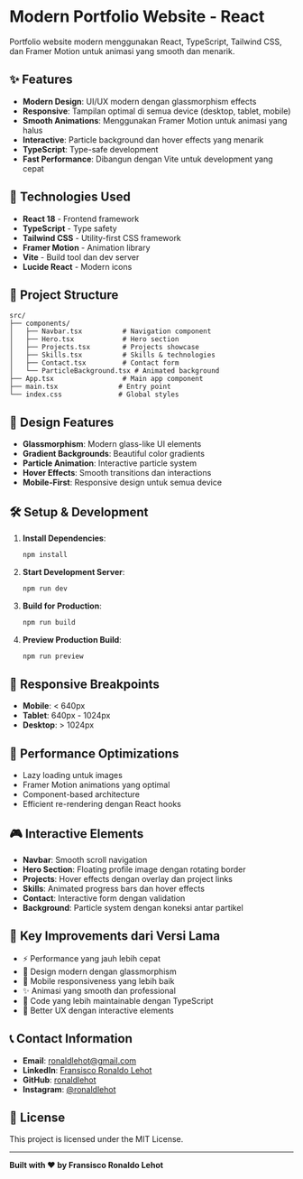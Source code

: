 # Modern Portfolio Website - React

Portfolio website modern menggunakan React, TypeScript, Tailwind CSS, dan Framer Motion untuk animasi yang smooth dan menarik.

## ✨ Features

- **Modern Design**: UI/UX modern dengan glassmorphism effects
- **Responsive**: Tampilan optimal di semua device (desktop, tablet, mobile)
- **Smooth Animations**: Menggunakan Framer Motion untuk animasi yang halus
- **Interactive**: Particle background dan hover effects yang menarik
- **TypeScript**: Type-safe development
- **Fast Performance**: Dibangun dengan Vite untuk development yang cepat

## 🚀 Technologies Used

- **React 18** - Frontend framework
- **TypeScript** - Type safety
- **Tailwind CSS** - Utility-first CSS framework
- **Framer Motion** - Animation library
- **Vite** - Build tool dan dev server
- **Lucide React** - Modern icons

## 📁 Project Structure

```
src/
├── components/
│   ├── Navbar.tsx          # Navigation component
│   ├── Hero.tsx            # Hero section
│   ├── Projects.tsx        # Projects showcase
│   ├── Skills.tsx          # Skills & technologies
│   ├── Contact.tsx         # Contact form
│   └── ParticleBackground.tsx # Animated background
├── App.tsx                 # Main app component
├── main.tsx               # Entry point
└── index.css              # Global styles
```

## 🎨 Design Features

- **Glassmorphism**: Modern glass-like UI elements
- **Gradient Backgrounds**: Beautiful color gradients
- **Particle Animation**: Interactive particle system
- **Hover Effects**: Smooth transitions dan interactions
- **Mobile-First**: Responsive design untuk semua device

## 🛠️ Setup & Development

1. **Install Dependencies**:

   ```bash
   npm install
   ```

2. **Start Development Server**:

   ```bash
   npm run dev
   ```

3. **Build for Production**:

   ```bash
   npm run build
   ```

4. **Preview Production Build**:
   ```bash
   npm run preview
   ```

## 📱 Responsive Breakpoints

- **Mobile**: < 640px
- **Tablet**: 640px - 1024px
- **Desktop**: > 1024px

## 🎯 Performance Optimizations

- Lazy loading untuk images
- Framer Motion animations yang optimal
- Component-based architecture
- Efficient re-rendering dengan React hooks

## 🎮 Interactive Elements

- **Navbar**: Smooth scroll navigation
- **Hero Section**: Floating profile image dengan rotating border
- **Projects**: Hover effects dengan overlay dan project links
- **Skills**: Animated progress bars dan hover effects
- **Contact**: Interactive form dengan validation
- **Background**: Particle system dengan koneksi antar partikel

## 🌟 Key Improvements dari Versi Lama

- ⚡ Performance yang jauh lebih cepat
- 🎨 Design modern dengan glassmorphism
- 📱 Mobile responsiveness yang lebih baik
- ✨ Animasi yang smooth dan professional
- 🔧 Code yang lebih maintainable dengan TypeScript
- 🎯 Better UX dengan interactive elements

## 📞 Contact Information

- **Email**: ronaldlehot@gmail.com
- **LinkedIn**: [Fransisco Ronaldo Lehot](https://www.linkedin.com/in/fransisco-ronaldo-lehot-6b553a326/)
- **GitHub**: [ronaldlehot](https://github.com/ronaldlehot)
- **Instagram**: [@ronaldlehot](https://www.instagram.com/ronaldlehot/?hl=id)

## 📄 License

This project is licensed under the MIT License.

---

**Built with ❤️ by Fransisco Ronaldo Lehot**
